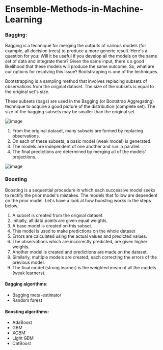 # Ensemble-Methods-in-Machine-Learning 
 
 ### Bagging: 
 
Bagging is a technique for merging the outputs of various models (for example, all decision trees) to produce a more generic result. Here's a question for you: Will it be useful if you develop all the models on the same set of data and integrate them? Given the same input, there's a good likelihood that these models will produce the same outcome. So, what are our options for resolving this issue? Bootstrapping is one of the techniques.

Bootstrapping is a sampling method that involves replacing subsets of observations from the original dataset. The size of the subsets is equal to the original set's size.

These subsets (bags) are used in the Bagging (or Bootstrap Aggregating) technique to acquire a good picture of the distribution (complete set). The size of the bagging subsets may be smaller than the original set.

![image](https://user-images.githubusercontent.com/86415241/142719223-cd2a0668-2e0a-41bb-ada9-b5a001b805ec.png)


1. From the original dataset, many subsets are formed by replacing observations.
2. On each of these subsets, a basic model (weak model) is generated.
3. The models are independent of one another and run in parallel.
4. The final predictions are determined by merging all of the models' projections.

![image](https://user-images.githubusercontent.com/86415241/142719228-2231b343-10c4-46b6-be44-01c38c4e366f.png)



### Boosting

Boosting is a sequential procedure in which each successive model seeks to rectify the prior model's mistakes. The models that follow are dependent on the prior model. Let's have a look at how boosting works in the steps below.

1. A subset is created from the original dataset.
2. Initially, all data points are given equal weights.
3. A base model is created on this subset.
4. This model is used to make predictions on the whole dataset
5. Errors are calculated using the actual values and predicted values.
6. The observations which are incorrectly predicted, are given higher weights.
7. Another model is created and predictions are made on the dataset.
8. Similarly, multiple models are created, each correcting the errors of the previous model.
9. The final model (strong learner) is the weighted mean of all the models (weak learners).



#### Bagging algorithms:
- Bagging meta-estimator
- Random forest


#### Boosting algorithms:
- AdaBoost
- GBM
- XGBM
- Light GBM
- CatBoost
